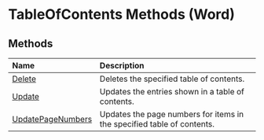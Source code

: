 
# TableOfContents Methods (Word)

## Methods



|**Name**|**Description**|
|:-----|:-----|
|[Delete](e556485e-3c42-7658-99fb-8c0558482a14.md)|Deletes the specified table of contents.|
|[Update](ad6a762e-7076-c559-59c1-dce7fc7a3538.md)|Updates the entries shown in a table of contents.|
|[UpdatePageNumbers](3b7e3080-c2bb-0a4b-2062-f1a774eeb715.md)|Updates the page numbers for items in the specified table of contents.|
